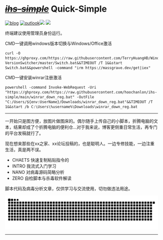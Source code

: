 # ***<s>[ihs-simple](https://github.com/hoochanlon/ihs-simple/blob/main/THINGS.md#picgo)</s>*** Quick-Simple

[![blog](https://img.shields.io/badge/%F0%9F%94%97blog-hoochanlon-lightgrey.svg?longCache=true&style=flat-square)](https://hoochanlon.github.io/) [![outlook](https://img.shields.io/badge/%F0%9F%93%A7hotmail-@邮箱联系-blue.svg?longCache=true&style=flat-square)](mailto:hoochanlon@outlook.com)[![](https://img.shields.io/github/followers/hoochanlon?color=green&style=social)](https://github.com/hoochanlon) [![](https://img.shields.io/github/stars/hoochanlon?color=green&style=social)](https://github.com/hoochanlon)

终端建议使用管理员身份运行。

CMD一键调用windows版本切换与Windows/Office激活

```
curl -O https://ghproxy.com/https://raw.githubusercontent.com/TerryHuangHD/Windows10-VersionSwitcher/master/Switch.bat&&TIMEOUT /T 1&&start Switch.bat&&powershell -command "irm https://massgrave.dev/get|iex"
```

CMD一键安装winrar注册激活

```
powershell -command Invoke-WebRequest -Uri "https://ghproxy.com/https://raw.githubusercontent.com/hoochanlon/ihs-simple/main/winrar_down_reg.bat" -OutFile "C:/Users/${env:UserName}/Downloads/winrar_down_reg.bat"&&TIMEOUT /T 1&&start /b C:\Users\%username%\Downloads\winrar_down_reg.bat
```


---
一开始只是图方便，放图片做图床的。偶尔随手上传自己的小脚本，折腾电脑的文本，结果却成了个折腾电脑的便利仓...对于我来说，博客更侧重日常生活，再专门的平台发稿就行了。

现在想来那些在xx之家、xx论坛投稿的，也是聪明人。一边专修技能，一边注重生活，真是两不误。

* CHAETS 快速复制粘贴指令的
* INTRO 我流式入门学习
* NANO 对病毒源码简略分析
* ZERO 自检脚本与杀毒软件解读

脚本代码及病毒分析文章，仅供学习与交流使用，切勿做违法用途。

![ ](https://raw.githubusercontent.com/hoochanlon/hoochanlon/master/assets/github-contribution-grid-snake.svg)

<!--
[![telegram](https://img.shields.io/badge/telegram-:me-blue.svg?longCache=true&style=flat-square)](https://t.me/test) 
-->

---

